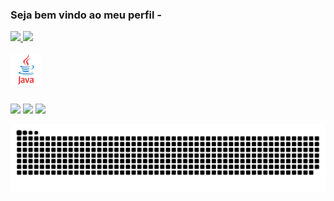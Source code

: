 ### Seja bem vindo ao meu perfil *-*



<div>
  <a href="https://github.com/brunowilian">
  <img height="140em" src="https://github-readme-stats.vercel.app/api?username=brunowilian&show_icons=true&theme=dark&include_all_commits=true&count_private=true"/>
    <img height="140em"  src="https://github-readme-stats.vercel.app/api/top-langs/?username=brunowilian&layout=compact&langs_count=7&theme=dracula"/>
</div>
<!--
exibir minhas linguagens usandas. no momento está desativada essa opcão.
<img height="180em" src="https://github-readme-stats.vercel.app/api/top-langs/?username=brunowilian&layout=compact&langs_count=7&theme=dracula"/>
-->

  <!-- codigo para colocar o simbolo do java -->
  <div style="display: inline_block"><br>
  <img align="center" alt="Bruno-Java" height="50" width="50" src="https://github.com/devicons/devicon/blob/master/icons/java/java-original-wordmark.svg">
</div>
  
   ##
  <!-- codigo para colocar o icone do instagram, E-mail e Linkedin -->
  <div> 

  <a href="https://instagram.com/bruno_.wilian" target="_blank"><img src="https://img.shields.io/badge/-Instagram-%23E4405F?style=for-the-badge&logo=instagram&logoColor=white" target="_blank"></a>
  <a href = "brunowiliancrispim@gmail.com"><img src="https://img.shields.io/badge/-Gmail-%23333?style=for-the-badge&logo=gmail&logoColor=white" target="_blank"></a>
  <a href="https://www.linkedin.com/in/bruno-wilian-317066192" target="_blank"><img src="https://img.shields.io/badge/-LinkedIn-%230077B5?style=for-the-badge&logo=linkedin&logoColor=white" target="_blank"></a> 
 
  ![Snake animation](https://github.com/brunowilian/brunowilian/blob/output/github-contribution-grid-snake.svg)
 
</div>
